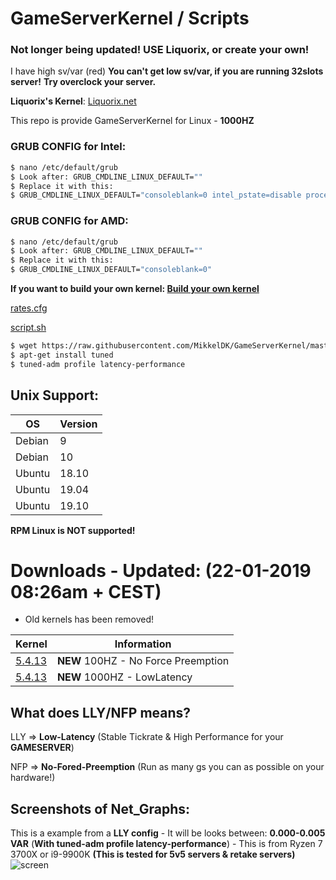 # GameServerKernel / Scripts 
### Not longer being updated! USE Liquorix, or create your own!

I have high sv/var (red)
**You can't get low sv/var, if you are running 32slots server!**
**Try overclock your server.**

**Liquorix's Kernel**: [Liquorix.net](https://liquorix.net/)

This repo is provide GameServerKernel for Linux - **1000HZ**

### GRUB CONFIG for Intel:
```sh
$ nano /etc/default/grub
$ Look after: GRUB_CMDLINE_LINUX_DEFAULT=""
$ Replace it with this: 
$ GRUB_CMDLINE_LINUX_DEFAULT="consoleblank=0 intel_pstate=disable processor.max_cstate=1 intel_idle.max_cstate=0 idle=poll"
```
### GRUB CONFIG for AMD:
```sh
$ nano /etc/default/grub
$ Look after: GRUB_CMDLINE_LINUX_DEFAULT=""
$ Replace it with this: 
$ GRUB_CMDLINE_LINUX_DEFAULT="consoleblank=0"
```
**If you want to build your own kernel: [Build your own kernel](https://forums.alliedmods.net/showpost.php?p=2678711)**

[rates.cfg](https://raw.githubusercontent.com/MikkelDK/GameServerKernel/master/rates.cfg)

[script.sh](https://raw.githubusercontent.com/MikkelDK/GameServerKernel/master/script.sh)

```sh
$ wget https://raw.githubusercontent.com/MikkelDK/GameServerKernel/master/script.sh && ./script.sh
$ apt-get install tuned
$ tuned-adm profile latency-performance
```

## Unix Support:
| OS | Version |
| ------ | ------ |
| Debian | 9 |
| Debian | 10 |
| Ubuntu | 18.10 |
| Ubuntu | 19.04 |
| Ubuntu | 19.10 |

**RPM Linux is NOT supported!**

# Downloads - Updated: (22-01-2019 08:26am + CEST) 
- Old kernels has been removed!

| Kernel | Information |
| ------ | ------ |
| [5.4.13](https://github.com/MikkelDK/GameServerKernel/releases/download/5.4.13/100hz.zip) | **NEW** 100HZ - No Force Preemption |
| [5.4.13](https://github.com/MikkelDK/GameServerKernel/releases/download/5.4.13/1000hz.zip) | **NEW** 1000HZ - LowLatency |

## What does LLY/NFP means?
LLY => **Low-Latency** (Stable Tickrate & High Performance for your **GAMESERVER**)

NFP => **No-Fored-Preemption** (Run as many gs you can as possible on your hardware!)

## Screenshots of Net_Graphs:
This is a example from a **LLY config** - It will be looks between: **0.000-0.005 VAR** (**With tuned-adm profile latency-performance**) - This is from Ryzen 7 3700X or i9-9900K **(This is tested for 5v5 servers & retake servers)**
![screen](https://i.gyazo.com/c1d31dcfad0f616b7c66df09693a94c7.jpg)
